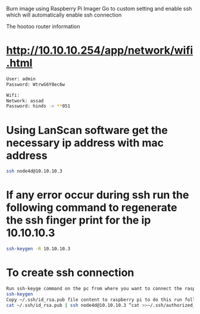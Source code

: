 Burn image using Raspberry Pi Imager
Go to custom setting and enable ssh which will automatically enable ssh connection

The hootoo router information

# http://10.10.10.254/app/network/wifi.html
```sh
User: admin
Password: WtrwG6Y8ec6w

Wifi:
Network: assad
Password: hinds -> **051
```
# Using LanScan software get the necessary ip address with mac address
```sh
ssh node4d@10.10.10.3
```
# If any error occur during ssh run the following command to regenerate the ssh finger print for the ip 10.10.10.3
```sh
ssh-keygen -R 10.10.10.3
```
# To create ssh connection
```sh
Run ssh-keyge command on the pc from where you want to connect the raspberry pi
ssh-keygen
Copy ~/.ssh/id_rsa.pub file content to raspberry pi to do this run following command
cat ~/.ssh/id_rsa.pub | ssh node4d@10.10.10.3 “cat >>~/.ssh/authorized_keys”
```